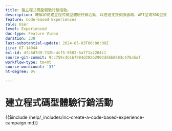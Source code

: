 ```yaml
---
title: 建立程式碼型體驗行銷活動。
description: 瞭解如何建立程式碼型體驗行銷活動，以透過支援伺服器端、API型或SDK型實作方法來擴展個人化，以便順暢地與開發環境整合。
feature: Code-based Experiences
role: User
level: Experienced
doc-type: Feature Video
duration: 338
last-substantial-update: 2024-05-03T00:00:00Z
jira: KT-14044
exl-id: 4fc6d7d9-732b-4cf5-9582-5a771a2204c1
source-git-commit: 9cc759c4b1b7984d282b2902d56b8683c476a5af
workflow-type: tm+mt
source-wordcount: '37'
ht-degree: 0%

---
```


# 建立程式碼型體驗行銷活動

{{$include /help/_includes/inc-create-a-code-based-experience-campaign.md}}
